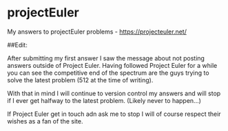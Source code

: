 # projectEuler

My answers to projectEuler problems - https://projecteuler.net/

##Edit:

After submitting my first answer I saw the message about not posting answers outside of Project Euler. Having followed Project Euler for a while you can see the competitive end of the spectrum are the guys trying to solve the latest problem (512 at the time of writing).

With that in mind I will continue to version control my answers and will stop if I ever get halfway to the latest problem. (Likely never to happen...)

If Project Euler get in touch adn ask me to stop I will of course respect their wishes as a fan of the site.
